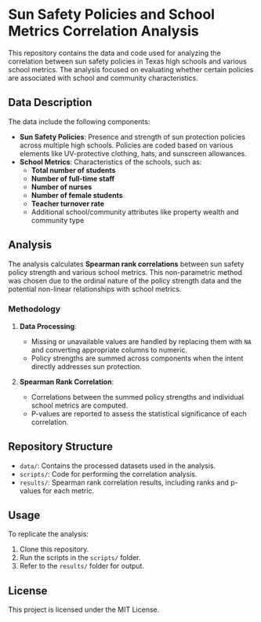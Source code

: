 # Sun Safety Policies and School Metrics Correlation Analysis

This repository contains the data and code used for analyzing the correlation between sun safety policies in Texas high schools and various school metrics. The analysis focused on evaluating whether certain policies are associated with school and community characteristics.

## Data Description

The data include the following components:
- **Sun Safety Policies**: Presence and strength of sun protection policies across multiple high schools. Policies are coded based on various elements like UV-protective clothing, hats, and sunscreen allowances.
- **School Metrics**: Characteristics of the schools, such as:
  - **Total number of students**
  - **Number of full-time staff**
  - **Number of nurses**
  - **Number of female students**
  - **Teacher turnover rate**
  - Additional school/community attributes like property wealth and community type

## Analysis

The analysis calculates **Spearman rank correlations** between sun safety policy strength and various school metrics. This non-parametric method was chosen due to the ordinal nature of the policy strength data and the potential non-linear relationships with school metrics.

### Methodology

1. **Data Processing**:
   - Missing or unavailable values are handled by replacing them with `NA` and converting appropriate columns to numeric.
   - Policy strengths are summed across components when the intent directly addresses sun protection.

2. **Spearman Rank Correlation**:
   - Correlations between the summed policy strengths and individual school metrics are computed.
   - P-values are reported to assess the statistical significance of each correlation.

## Repository Structure

- `data/`: Contains the processed datasets used in the analysis.
- `scripts/`: Code for performing the correlation analysis.
- `results/`: Spearman rank correlation results, including ranks and p-values for each metric.

## Usage

To replicate the analysis:
1. Clone this repository.
2. Run the scripts in the `scripts/` folder.
3. Refer to the `results/` folder for output.

## License

This project is licensed under the MIT License.
